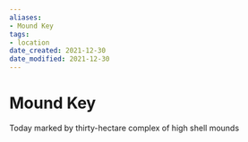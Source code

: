 ```yaml
---
aliases: 
- Mound Key
tags: 
- location
date_created: 2021-12-30
date_modified: 2021-12-30
---
```


# Mound Key

Today marked by thirty-hectare complex of high shell mounds